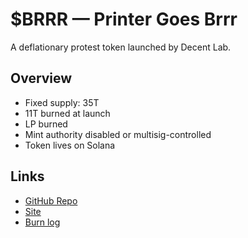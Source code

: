 # $BRRR — Printer Goes Brrr

A deflationary protest token launched by Decent Lab.

## Overview

- Fixed supply: 35T
- 11T burned at launch
- LP burned
- Mint authority disabled or multisig-controlled
- Token lives on Solana

## Links

- [GitHub Repo](https://github.com/decent-labs-xyz/printergoesbrrr)
- [Site](https://printergoesbrrr.xyz)
- [Burn log](https://github.com/decent-labs-xyz/printergoesbrrr/blob/main/burn-log.md)
